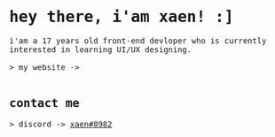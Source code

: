 <samp>
  <h1>
    hey there, i'am xaen! :]
  </h1>
    i'am a 17 years old front-end devloper who is currently interested in learning UI/UX designing.
  <br>
  <br>
  > my website -> <a href="" target="_blank"></a>
  <br>
  <br>
  <h2>
    contact me
  </h2>
  > discord -> <a href="" target="_blank">xaen#8982</a>
  <br>
</samp>
